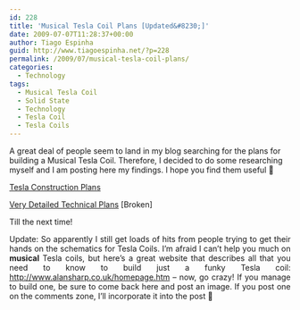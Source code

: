 ```yaml
---
id: 228
title: 'Musical Tesla Coil Plans [Updated&#8230;]'
date: 2009-07-07T11:28:37+00:00
author: Tiago Espinha
guid: http://www.tiagoespinha.net/?p=228
permalink: /2009/07/musical-tesla-coil-plans/
categories:
  - Technology
tags:
  - Musical Tesla Coil
  - Solid State
  - Technology
  - Tesla Coil
  - Tesla Coils
---
```

A great deal of people seem to land in my blog searching for the plans for building a Musical Tesla Coil. Therefore, I decided to do some researching myself and I am posting here my findings. I hope you find them useful 🙂

[Tesla Construction Plans](https://www.tiagoespinha.net/wp-content/uploads/2009/07/259168-Tesla-Coil-Construction-Plans.pdf)

<a href="http://www.uoguelph.ca/~antoon/circ/hv/ss-tesla/ss-tesla.html" target="_blank">Very Detailed Technical Plans</a> [Broken]

Till the next time!

<p style="text-align: justify;">
  Update: So apparently I still get loads of hits from people trying to get their hands on the schematics for Tesla Coils. I&#8217;m afraid I can&#8217;t help you much on <strong>musical</strong> Tesla coils, but here&#8217;s a great website that describes all that you need to know to build just a funky Tesla coil: <a href="http://www.alansharp.co.uk/homepage.htm">http://www.alansharp.co.uk/homepage.htm</a> &#8211; now, go crazy! If you manage to build one, be sure to come back here and post an image. If you post one on the comments zone, I&#8217;ll incorporate it into the post 🙂
</p>
